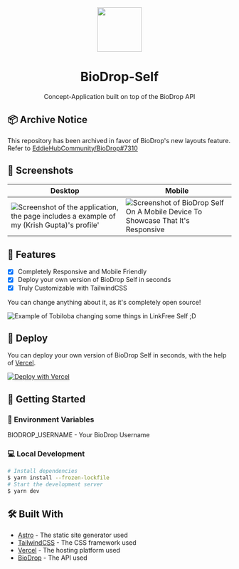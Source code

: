 <div align="center">
  <img src="https://github.com/xkrishguptaa/biodrop-self/raw/main/assets/biodrop.png" height="100px" />
  <br />
  <h1>BioDrop-Self</h1>
  <p>Concept-Application built on top of the BioDrop API</p>
</div>

## 📦 Archive Notice

This repository has been archived in favor of BioDrop's new layouts feature. Refer to [EddieHubCommunity/BioDrop#7310](https://github.com/EddieHubCommunity/BioDrop/issues/7310)

## 📸 Screenshots

| Desktop | Mobile |
| --- | --- |
| ![Screenshot of the application, the page includes a example of my (Krish Gupta)'s profile'](https://github.com/xkrishguptaa/biodrop-self/raw/main/assets/screenshots/desktop.png) |   ![Screenshot of BioDrop Self On A Mobile Device To Showcase That It's Responsive](https://github.com/xkrishguptaa/biodrop-self/raw/main/assets/screenshots/mobile.png)  |

## 🌟 Features

- [x] Completely Responsive and Mobile Friendly
- [x] Deploy your own version of BioDrop Self in seconds
- [x] Truly Customizable with TailwindCSS

You can change anything about it, as it's completely open source!

![Example of Tobiloba changing some things in LinkFree Self ;D](https://github.com/xkrishguptaa/biodrop-self/raw/main/assets/customize.png)

## 🚀 Deploy

You can deploy your own version of BioDrop Self in seconds, with the help of [Vercel](https://vercel.com).

[![Deploy with Vercel](https://vercel.com/button)](https://vercel.com/new/clone?repository-url=https%3A%2F%2Fgithub.com%2Fxkrishguptaa%2Fbiodrop-self&env=BIODROP_USERNAME&project-name=biodrop&repository-name=biodrop-self&demo-title=BioDrop%20Self%20%E2%80%95%20Design%20your%20own%20Biodrop&demo-description=Self-host%20LinkFree's%20UI%20but%20still%20be%20on%20the%20community%20network&demo-url=https%3A%2F%2Fbiodrop-self.xkrish.co&demo-image=https%3A%2F%2Fgithub.com%2Fxkrishguptaa%2Fbiodrop-self%2Fraw%2Fmain%2Fassets%2Fscreenshots%2Fdesktop.png)

## 🚀 Getting Started

### 📝 Environment Variables

BIODROP_USERNAME - Your BioDrop Username

### 💻 Local Development

```bash
# Install dependencies
$ yarn install --frozen-lockfile
# Start the development server
$ yarn dev
```

## 🛠️ Built With

- [Astro](https://astro.build) - The static site generator used
- [TailwindCSS](https://tailwindcss.com) - The CSS framework used
- [Vercel](https://vercel.com) - The hosting platform used
- [BioDrop](https://biodrop.io) - The API used
